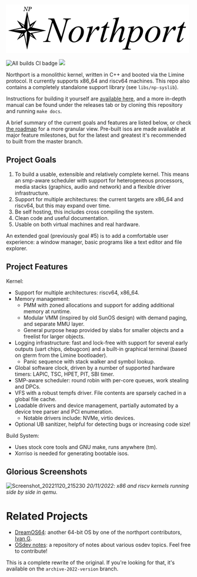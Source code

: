 ![Huge stylish northport banner](docs/images/banner.png)

![All builds CI badge](https://github.com/DeanoBurrito/northport/actions/workflows/build-tests.yml/badge.svg) ![](https://tokei.rs/b1/github/DeanoBurrito/northport?category=code)

Northport is a monolithic kernel, written in C++ and booted via the Limine protocol. It currently supports x86_64 and riscv64 machines. This repo also contains a completely standalone support library (see `libs/np-syslib`).

Instructions for building it yourself are [available here](docs/Building.md), and a more in-depth manual can be found under the releases tab or by cloning this repository and running `make docs`.

A brief summary of the current goals and features are listed below, or check [the roadmap](docs/Roadmap.md) for a more granular view. Pre-built isos are made available at major feature milestones, but for the latest and greatest it's recommended to built from the master branch.

## Project Goals
1) To build a usable, extensible and relatively complete kernel. This means an smp-aware scheduler with support for heterogeneous processors, media stacks (graphics, audio and network) and a flexible driver infrastructure.
2) Support for multiple architectures: the current targets are x86_64 and riscv64, but this may expand over time.
3) Be self hosting, this includes cross compiling the system.
4) Clean code and useful documentation.
5) Usable on both virtual machines and real hardware.

An extended goal (previously goal #5) is to add a comfortable user experience: a window manager, basic programs like a text editor and file explorer.

## Project Features
Kernel:
- Support for multiple architectures: riscv64, x86_64.
- Memory management:
    - PMM with zoned allocations and support for adding additional memory at runtime.
    - Modular VMM (inspired by old SunOS design) with demand paging, and separate MMU layer.
    - General purpose heap provided by slabs for smaller objects and a freelist for larger objects.
- Logging infrastructure: fast and lock-free with support for several early outputs (uart chips, debugcon) and a built-in graphical terminal (based on gterm from the Limine bootloader).
    - Panic sequence with stack walker and symbol lookup.
- Global software clock, driven by a number of supported hardware timers: LAPIC, TSC, HPET, PIT, SBI timer.
- SMP-aware scheduler: round robin with per-core queues, work stealing and DPCs.
- VFS with a robust tempfs driver. File contents are sparsely cached in a global file cache.
- Loadable drivers and device management, partially automated by a device tree parser and PCI enumeration.
    - Notable drivers include: NVMe, virtio devices.
- Optional UB sanitizer, helpful for detecting bugs or increasing code size!

Build System:
- Uses stock core tools and GNU make, runs anywhere (tm).
- Xorriso is needed for generating bootable isos.

## Glorious Screenshots
![Screenshot_20221120_215230](https://user-images.githubusercontent.com/12033165/202898511-7e10e72c-6cfa-4f30-b7a5-3173dac36199.png)
*20/11/2022: x86 and riscv kernels running side by side in qemu.*

# Related Projects
- [DreamOS64](https://github.com/dreamos82/Dreamos64): another 64-bit OS by one of the northport contributors, [Ivan G](https://github.com/dreamos82). 
- [OSdev notes](https://github.com/dreamos82/Osdev-Notes): a repository of notes about various osdev topics. Feel free to contribute!

This is a complete rewrite of the original. If you're looking for that, it's available on the `archive-2022-version` branch.
